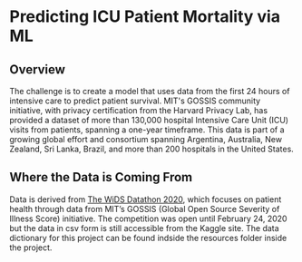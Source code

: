 # Predicting ICU Patient Mortality via ML

## Overview
The challenge is to create a model that uses data from the first 24 hours of intensive care to predict patient survival. MIT's GOSSIS community initiative, with privacy certification from the Harvard Privacy Lab, has provided a dataset of more than 130,000 hospital Intensive Care Unit (ICU) visits from patients, spanning a one-year timeframe. This data is part of a growing global effort and consortium spanning Argentina, Australia, New Zealand, Sri Lanka, Brazil, and more than 200 hospitals in the United States.

## Where the Data is Coming From
Data is derived from [The WiDS Datathon 2020](https://www.kaggle.com/c/widsdatathon2020/overview), which focuses on patient health through data from MIT’s GOSSIS (Global Open Source Severity of Illness Score) initiative. The competition was open until February 24, 2020 but the data in csv form is still accessible from the Kaggle site. The data dictionary for this project can be found indside the resources folder inside the project. 